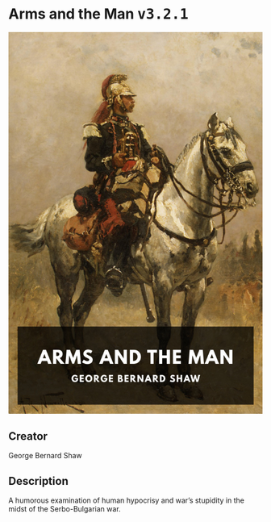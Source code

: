 
# Arms and the Man <kbd>v3.2.1</kbd>

<center>
  <img src="./cover-1024.jpg"/>
</center>

## Creator
George Bernard Shaw

## Description
A humorous examination of human hypocrisy and war’s stupidity in the midst of the Serbo-Bulgarian war.
